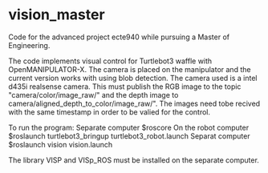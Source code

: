# vision_master
Code for the advanced project ecte940 while pursuing a Master of Engineering.

The code implements visual control for Turtlebot3 waffle with OpenMANIPULATOR-X. 
The camera is placed on the manipulator and the current version works with using blob detection. 
The camera used is a intel d435i realsense camera. 
This must publish the RGB image to the topic "camera/color/image_raw/" and the depth image to camera/aligned_depth_to_color/image_raw/".
The images need tobe recived with the same timestamp in order to be valied for the control. 

To run the program:
Separate computer 
$roscore
On the robot computer
$roslaunch turtlebot3_bringup turtlebot3_robot.launch 
Separat computer 
$roslaunch vision vision.launch 

The library VISP and VISp_ROS must be installed on the separate computer.  

